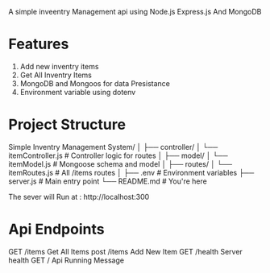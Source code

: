 A simple inveentry Management api using Node.js Express.js And MongoDB



# Features

1. Add new inventry items
2. Get All Inventry Items
3. MongoDB and Mongoos for data Presistance
4. Environment variable using dotenv


# Project Structure

Simple Inventry Management System/
│
├── controller/
│ └── itemController.js # Controller logic for routes
│
├── model/
│ └── itemModel.js # Mongoose schema and model
│
├── routes/
│ └── itemRoutes.js # All /items routes
│
├── .env # Environment variables
├── server.js # Main entry point
└── README.md # You're here

The sever will Run at : http://localhost:300

# Api Endpoints

GET   /items    Get All Items
post  /items    Add New Item
GET   /health   Server health
GET   /         Api Running Message
